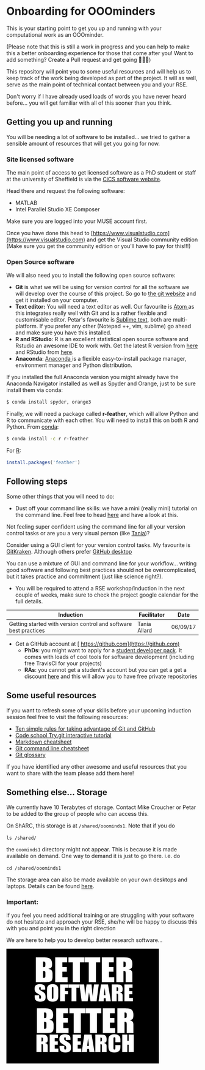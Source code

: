 # Onboarding for OOOminders

This is your starting point to get you up and running with your computational work as an OOOminder.

(Please note that this is still a work in progress and you can help to make this a better onboarding experience for those that come after you! Want to add something? Create a Pull request and get going 👩🏻‍💻)

This repository will point you to some useful resources and will help us to keep track of the work being developed as part of the project. It will as well, serve as the main point of technical contact between you and your RSE.

Don't worry if I have already used loads of words you have never heard before... you will get familiar with all of this sooner than you think.

## Getting you up and running
You will be needing a lot of software to be installed... we tried to gather a sensible amount of resources that will get you going for now.

### Site licensed software

The main point of access to get licensed software as a PhD student or staff at the university of Sheffield is via the [CiCS software website](https://www.sheffield.ac.uk/software/).

Head there and request the following software:
- MATLAB
- Intel Parallel Studio XE Composer

Make sure you are logged into your MUSE account first.

Once you have done this head to [https://www.visualstudio.com](https://www.visualstudio.com) and get the Visual Studio community edition (Make sure you get the community edition or you'll have to pay for this!!!)

### Open Source software
We will also need you to install the following open source software:

- **Git** is what we will be using for version control for all the software we will develop over the course of this project. So go to [the git website](https://git-scm.com/book/en/v2/Getting-Started-Installing-Git) and get it installed on your computer.
- **Text editor:** You will need a text editor as well. Our favourite is [Atom ](https://atom.io) as this integrates really well with Git and is a rather flexible and customisable editor. Petar's favourite is [Sublime  text](https://www.sublimetext.com), both are multi-platform.
If you prefer any other (Notepad ++, vim, sublime) go ahead and make sure you have this installed.
- **R and RStudio**: R is an excellent statistical open source software and Rstudio an awesome IDE to work with. Get the latest R version from [here](https://www.r-project.org) and RStudio from [here](https://www.rstudio.com).
- **Anaconda**: [Anaconda ](https://docs.continuum.io/anaconda/install/) is a flexible easy-to-install package manager, environment manager and Python distribution.

If you installed the full Anaconda version you might already have the Anaconda Navigator installed as well as Spyder and Orange, just to be sure install them via conda:
```bash
$ conda install spyder, orange3
```

Finally, we will need a package called **r-feather**, which will allow Python and R to communicate with each other. You will need to install this on both R and Python.
From [conda](https://anaconda.org/r/r-feather):
```bash
$ conda install -c r r-feather
```

For [R](https://cran.r-project.org/web/packages/feather/README.html):
```R
install.packages('feather')
```

## Following steps
Some other things that you will need to do:

- Dust off your command line skills: we have a mini (really mini) tutorial on the  command line. Feel free to head [here](https://github.com/mikecroucher/Intro_to_HPC/blob/gh-pages/terminal_tutorial.md) and have a look at this.

Not feeling super confident using the command line for all your version control tasks or are you a very visual person (like [Tania](https://github.com/trallard))?

 Consider using a GUI client for your version control tasks.
My favourite is [GitKraken](https://www.gitkraken.com). Although others prefer [GitHub desktop](https://desktop.github.com)

You can use a mixture of GUI and command line for your workflow... writing good software and following best practices should not be overcomplicated, but it takes practice and commitment (just like science right?).

- You will be required to attend a RSE workshop/induction in the next couple of weeks, make sure to check the project google calendar for the full details.


Induction                                                        | Facilitator  | Date     |
|------------------------------------------------------------------|--------------|----------|
| Getting started with version control and software best practices | Tania Allard | 06/09/17 |


- Get a GitHub account at [ https://github.com](https://github.com)
  - **PhDs**: you might want to apply for a [student developer pack](https://education.github.com/pack). It comes with loads of cool tools for software development (including free TravisCI for your projects)
  - **RAs**: you cannot get a student's account but you can get a get a discount [here](https://education.github.com/discount_requests/new) and this will allow you to have free private repositories

## Some useful resources
If you want to refresh some of your skills before your upcoming induction session feel free to visit the following resources:

- [Ten simple rules for taking advantage of Git and GitHub](http://journals.plos.org/ploscompbiol/article?id=10.1371/journal.pcbi.1004947)
- [Code school Try.git interactive tutorial](https://try.github.io/levels/1/challenges/1)
- [Markdown cheatsheet](https://github.com/adam-p/markdown-here/wiki/Markdown-Cheatsheet)
- [Git command line cheatsheet](https://services.github.com/on-demand/downloads/github-git-cheat-sheet.pdf)
- [Git glossary](https://help.github.com/articles/github-glossary/)

If you have identified any other awesome and useful resources that you want to share with the team please add them here!

## Something else... Storage
We currently have 10 Terabytes of storage. Contact Mike Croucher or Petar to be added to the group of people who can access this.

On ShARC, this storage is at `/shared/ooominds1`. Note that if you do

`ls /shared/`

the `ooominds1` directory might not appear. This is because it is made available on demand. One way to demand it is just to go there. i.e. do

`cd /shared/ooominds1`

The storage area can also be made available on your own desktops and laptops.
Details can be found [here](https://www.sheffield.ac.uk/cics/research-storage/using-research-storage).

### **Important**:
if you feel you need additional training or are struggling with your software do not hesitate and approach your RSE, she/he will be happy to discuss this with you and point you in the right direction

We are here to help you to develop better research software...

![](assets/BSBR.jpg)
